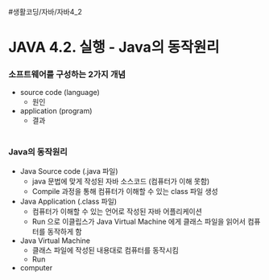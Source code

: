 #생활코딩/자바/자바4_2

# JAVA 4.2. 실행 - Java의 동작원리
### 소프트웨어를 구성하는 2가지 개념
- source code (language)
	- 원인
- application (program)
	- 결과
<br/><br/>

### Java의 동작원리
- Java Source code (.java 파일)
	- java 문법에 맞게 작성된 자바 소스코드 (컴퓨터가 이해 못함)
	- Compile 과정을 통해 컴퓨터가 이해할 수 있는 class 파일 생성
- Java Application (.class 파일)
	- 컴퓨터가 이해할 수 있는 언어로 작성된 자바 어플리케이션
	- Run 으로 이클립스가 Java Virtual Machine 에게 클래스 파일을 읽어서 컴퓨터를 동작하게 함
- Java Virtual Machine
	- 클래스 파일에 작성된 내용대로 컴퓨터를 동작시킴
	- Run
- computer
